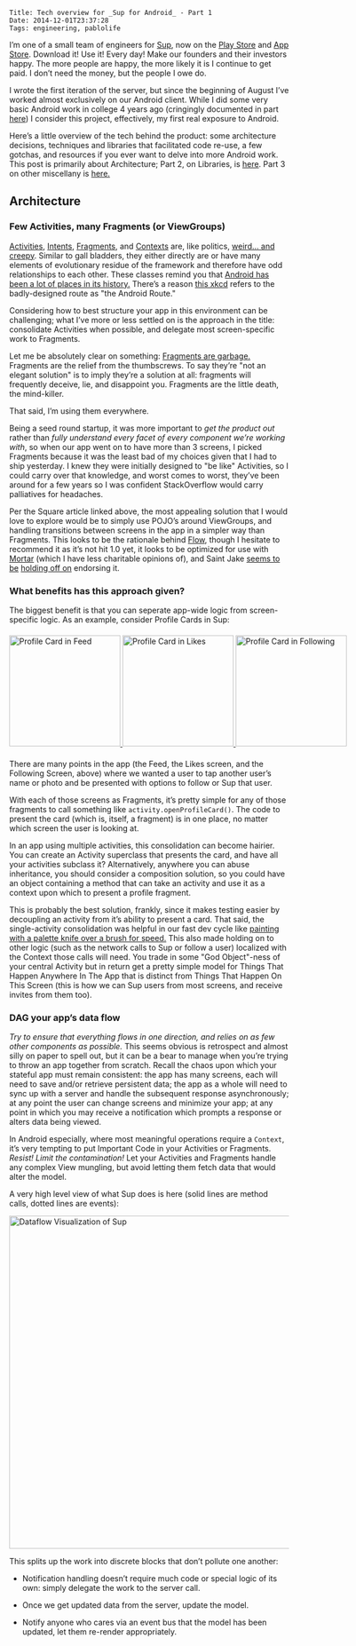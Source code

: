     Title: Tech overview for _Sup for Android_ - Part 1
    Date: 2014-12-01T23:37:28
    Tags: engineering, pablolife

I’m one of a small team of engineers for [Sup][1], now on the [Play Store][2]
and [App Store][3]. Download it! Use it! Every day! Make our founders and their
investors happy. The more people are happy, the more likely it is I continue to
get paid. I don’t need the money, but the people I owe do.

I wrote the first iteration of the server, but since the beginning of August
I’ve worked almost exclusively on our Android client. While I did some very
basic Android work in college 4 years ago (cringingly documented in part
[here][4]) I consider this project, effectively, my first real exposure to
Android.

Here’s a little overview of the tech behind the product: some architecture
decisions, techniques and libraries that facilitated code re-use, a few gotchas,
and resources if you ever want to delve into more Android work. This post is
primarily about Architecture; Part 2, on Libraries, is [here][5]. Part 3 on other
miscellany is [here.][6]

<!-- more -->

<h2 id="architecture">Architecture</h2>

<h3 id="few-activities-many-fragments-or-viewgroups">Few Activities, many Fragments (or ViewGroups)</h3>

[Activities][7], [Intents][8], [Fragments][9], and [Contexts][10] are, like
politics, [weird... and creepy][11]. Similar to gall bladders, they either
directly are or have many elements of evolutionary residue of the framework and
therefore have odd relationships to each other. These classes remind you that
[Android has been a lot of places in its history.][12] There’s a reason
[this xkcd][13] refers to the badly-designed route as "the Android Route."

Considering how to best structure your app in this environment can be
challenging; what I’ve more or less settled on is the approach in the title:
consolidate Activities when possible, and delegate most screen-specific work to
Fragments.

Let me be absolutely clear on something: [Fragments are garbage.][14] Fragments
are the relief from the thumbscrews. To say they’re "not an elegant solution" is
to imply they’re a solution at all: fragments will frequently deceive, lie, and
disappoint you. Fragments are the little death, the mind-killer.

That said, I’m using them everywhere.

Being a seed round startup, it was more important to _get the product out_ rather
than _fully understand every facet of every component we’re working with_, so when
our app went on to have more than 3 screens, I picked Fragments because it was
the least bad of my choices given that I had to ship yesterday. I knew they were
initially designed to "be like" Activities, so I could carry over that
knowledge, and worst comes to worst, they’ve been around for a few years so I
was confident StackOverflow would carry palliatives for headaches.

Per the Square article linked above, the most appealing solution that I would
love to explore would be to simply use POJO’s around ViewGroups, and handling
transitions between screens in the app in a simpler way than Fragments. This
looks to be the rationale behind [Flow][15], though I hesitate to recommend it
as it’s not hit 1.0 yet, it looks to be optimized for use with [Mortar][16]
(which I have less charitable opinions of), and Saint Jake [seems to be][17]
[holding off on][18] endorsing it.

<h3 id="what-benefits-has-this-approach-given">What benefits has this approach given?</h3>

The biggest benefit is that you can seperate app-wide logic from screen-specific
logic. As an example, consider Profile Cards in Sup:

<div style="margin: 20px auto; width: 650px;">
  <a href="/img/2014/12/sup-screenshot-1.png">
    <img style="width: 200px; display: inline" src="/img/2014/12/sup-screenshot-1.png" alt="Profile Card in Feed" />
  </a>
  <a href="/img/2014/12/sup-screenshot-2.png">
    <img style="width: 200px; display: inline" src="/img/2014/12/sup-screenshot-2.png" alt="Profile Card in Likes" />
  </a>
  <a href="/img/2014/12/sup-screenshot-3.png">
    <img style="width: 200px; display: inline" src="/img/2014/12/sup-screenshot-3.png" alt="Profile Card in Following" />
  </a>
</div>

There are many points in the app (the Feed, the Likes screen, and the Following
Screen, above) where we wanted a user to tap another user’s name or photo and be
presented with options to follow or Sup that user.

With each of those screens as Fragments, it’s pretty simple for any of those
fragments to call something like `activity.openProfileCard()`. The code to present
the card (which is, itself, a fragment) is in one place, no matter which screen
the user is looking at.

In an app using multiple activities, this consolidation can become hairier. You
can create an Activity superclass that presents the card, and have all your
activities subclass it? Alternatively, anywhere you can abuse inheritance, you
should consider a composition solution, so you could have an object containing a
method that can take an activity and use it as a context upon which to present a
profile fragment.

This is probably the best solution, frankly, since it makes testing easier by
decoupling an activity from it’s ability to present a card. That said, the
single-activity consolidation was helpful in our fast dev cycle like [painting
with a palette knife over a brush for speed.][19] This also made holding on to
other logic (such as the network calls to Sup or follow a user) localized with
the Context those calls will need. You trade in some "God Object"-ness of your
central Activity but in return get a pretty simple model for Things That Happen
Anywhere In The App that is distinct from Things That Happen On This Screen
(this is how we can Sup users from most screens, and receive invites from them
too).

<h3 id="dag-your-apps-data-flow">DAG your app’s data flow</h3>

_Try to ensure that everything flows in one direction, and relies on as few other
components as possible._ This seems obvious is retrospect and almost silly on
paper to spell out, but it can be a bear to manage when you’re trying to throw
an app together from scratch. Recall the chaos upon which your stateful app must
remain consistent: the app has many screens, each will need to save and/or
retrieve persistent data; the app as a whole will need to sync up with a server
and handle the subsequent response asynchronously; at any point the user can
change screens and minimize your app; at any point in which you may receive a
notification which prompts a response or alters data being viewed.

In Android especially, where most meaningful operations require a `Context`, it’s
very tempting to put Important Code in your Activities or Fragments. _Resist!
Limit the contamination!_ Let your Activities and Fragments handle any complex
View mungling, but avoid letting them fetch data that would alter the model.

A very high level view of what Sup does is here (solid lines are method calls,
dotted lines are events):

<a href="/img/2014/12/sup-dataflow.png"><img src="/img/2014/12/sup-dataflow.png" alt="Dataflow Visualization of Sup" style="margin 15px auto; width: 600px;" /></a>

This splits up the work into discrete blocks that don’t pollute one another:

* Notification handling doesn’t require much code or special logic of its own:
  simply delegate the work to the server call.
* Once we get updated data from the server, update the model.
* Notify anyone who cares via an event bus that the model has been updated, let
  them re-render appropriately.

   [1]: http://www.supme.com/
   [2]: https://play.google.com/store/apps/details?id=com.looksee.sup&hl=en
   [3]: https://itunes.apple.com/us/app/sup-live-video-from-friends/id887742297
   [4]: http://brownandroidattack.blogspot.com/
   [5]: /2014/12/tech-of-sup-android-libraries.html
   [6]: /2014/12/tech-of-sup-android-misc.html
   [7]: http://developer.android.com/reference/android/app/Activity.html
   [8]: http://developer.android.com/reference/android/content/Intent.html
   [9]: http://developer.android.com/guide/components/fragments.html
   [10]: http://developer.android.com/reference/android/content/Context.html%5C
   [11]: https://www.youtube.com/watch?v=4FHd5JDhu5A
   [12]: http://arstechnica.com/gadgets/2014/06/building-android-a-40000-word-history-of-googles-mobile-os/
   [13]: http://xkcd.com/844/
   [14]: http://corner.squareup.com/2014/10/advocating-against-android-fragments.html
   [15]: https://github.com/square/flow/
   [16]: https://github.com/square/mortar
   [17]: http://www.reddit.com/r/androiddev/comments/1w63ro/simpler_android_apps_with_flow_and_mortar_eschews/cezmahw
   [18]: https://twitter.com/jakewharton/status/442907679854317568
   [19]: https://www.youtube.com/watch?v=FNVF2rBo6y0

